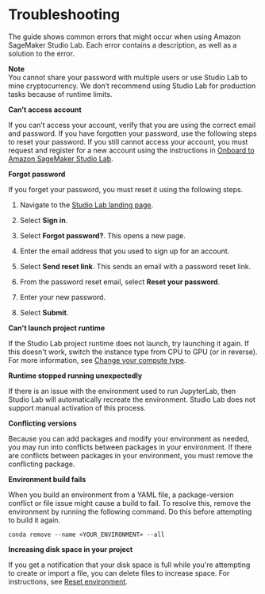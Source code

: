 # Troubleshooting<a name="studio-lab-troubleshooting"></a>

The guide shows common errors that might occur when using Amazon SageMaker Studio Lab\. Each error contains a description, as well as a solution to the error\.

**Note**  
You cannot share your password with multiple users or use Studio Lab to mine cryptocurrency\. We don’t recommend using Studio Lab for production tasks because of runtime limits\.

 **Can’t access account** 

If you can’t access your account, verify that you are using the correct email and password\. If you have forgotten your password, use the following steps to reset your password\. If you still cannot access your account, you must request and register for a new account using the instructions in [Onboard to Amazon SageMaker Studio Lab](studio-lab-onboard.md)\. 

 **Forgot password** 

 If you forget your password, you must reset it using the following steps\. 

1.  Navigate to the [Studio Lab landing page](https://studiolab.sagemaker.aws)\.

1.  Select **Sign in**\.

1.  Select **Forgot password?**\. This opens a new page\. 

1.  Enter the email address that you used to sign up for an account\. 

1.  Select **Send reset link**\. This sends an email with a password reset link\. 

1.  From the password reset email, select **Reset your password**\. 

1.  Enter your new password\. 

1.  Select **Submit**\. 

 **Can't launch project runtime** 

If the Studio Lab project runtime does not launch, try launching it again\. If this doesn't work, switch the instance type from CPU to GPU \(or in reverse\)\. For more information, see [Change your compute type](studio-lab-manage-runtime.md#studio-lab-manage-runtime-change)\.

 **Runtime stopped running unexpectedly** 

If there is an issue with the environment used to run JupyterLab, then Studio Lab will automatically recreate the environment\. Studio Lab does not support manual activation of this process\. 

 **Conflicting versions** 

Because you can add packages and modify your environment as needed, you may run into conflicts between packages in your environment\. If there are conflicts between packages in your environment, you must remove the conflicting package\.

 **Environment build fails** 

When you build an environment from a YAML file, a package\-version conflict or file issue might cause a build to fail\. To resolve this, remove the environment by running the following command\. Do this before attempting to build it again\. 

```
conda remove --name <YOUR_ENVIRONMENT> --all
```

 **Increasing disk space in your project** 

If you get a notification that your disk space is full while you're attempting to create or import a file, you can delete files to increase space\. For instructions, see [Reset environment](studio-lab-use-manage.md#studio-lab-use-manage-conda-reset)\.
